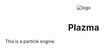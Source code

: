 <div align="center">

  ![logo](./Images/plazma-logo-v2.svg)
</div>


<h1 style="border:0;font-weight:bold" align="center">Plazma</h1>

This is a particle engine.
